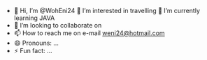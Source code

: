 - 👋 Hi, I’m @WohEni24
 👀 I’m interested in travelling
🌱 I’m currently learning JAVA
- 💞️ I’m looking to collaborate on 
- 📫 How to reach me on e-mail weni24@hotmail.com
- 😄 Pronouns: ...
- ⚡ Fun fact: ...

<!---
WohEni24/WohEni24 is a ✨ special ✨ repository because its `README.md` (this file) appears on your GitHub profile.
You can click the Preview link to take a look at your changes.
--->
